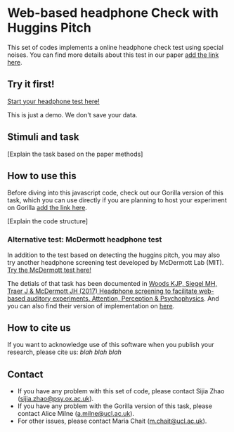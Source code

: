 # Web-based headphone Check with Huggins Pitch

This set of codes implements a online headphone check test using special noises. You can find more details about this test in our paper [add the link here]().



## Try it first!
[Start your headphone test here!](https://github.com/sijiazhao/headphonecheck/blob/master/headphonesTest.html)

This is just a demo. We don't save your data.

## Stimuli and task
[Explain the task based on the paper methods]

## How to use this
Before diving into this javascript code, check out our Gorilla version of this task, which you can use directly if you are planning to host your experiment on Gorilla [add the link here](). 

[Explain the code structure]

### Alternative test: McDermott headphone test
In addition to the test based on detecting the huggins pitch, you may also try another headphone screening test developed by McDermott Lab (MIT).
[Try the McDermott test here!](https://github.com/sijiazhao/headphonecheck/blob/master/headphonesTest.html)

The detials of that task has been documented in [Woods KJP, Siegel MH, Traer J & McDermott JH (2017) Headphone screening to facilitate web-based auditory experiments. Attention, Perception & Psychophysics](http://mcdermottlab.mit.edu/papers/Woods_etal_2017_headphone_screening.pdf). And you can also find their version of implementation on [here](https://github.com/mcdermottLab/HeadphoneCheck).

## How to cite us
If you want to acknowledge use of this software when you publish your research, please cite us: 
*blah blah blah*

## Contact
- If you have any problem with this set of code, please contact Sijia Zhao (sijia.zhao@psy.ox.ac.uk).
- If you have any problem with the Gorilla version of this task, please contact Alice Milne (a.milne@ucl.ac.uk).
- For other issues, please contact Maria Chait (m.chait@ucl.ac.uk).


